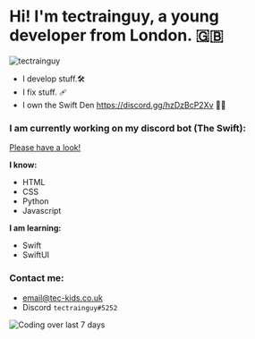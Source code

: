 # Hi! I'm tectrainguy, a young developer from London. :uk:
![tectrainguy](https://en.gravatar.com/userimage/177662690/cb927268156b060539df8dffa63b9212.jpg)

- I develop stuff.🛠️ 
- I fix stuff. 🩹 
- I own the Swift Den https://discord.gg/hzDzBcP2Xv ✍🏼


### I am currently working on my discord bot (The Swift):
[Please have a look!](https://discord.com/oauth2/authorize?client_id=1045760873316229193&permissions=269224960&scope=applications.commands%20bot)


**I know:**

- HTML
- CSS
- Python
- Javascript

**I am learning:**

- Swift
- SwiftUI

### Contact me:
- email@tec-kids.co.uk
- Discord `tectrainguy#5252`

![Coding over last 7 days](https://wakatime.com/share/@tectrainguy/62cf4ed1-88f4-4f39-ab63-212d0c8609ce.png)

